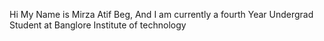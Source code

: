 
Hi My Name is Mirza Atif Beg, And I am currently a fourth Year Undergrad Student at Banglore Institute of technology
